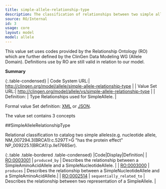```yaml
---
title: simple-allele-relationship-type
description: The classification of relationships between two simple alleles.
source: RO/Internal
id: 3
usage: core
layout: model
model: allele
---
```


This value set uses codes provided by the Relationship Ontology (RO) which are further defined by the ClinGen Data Modeling WG (Allele Domain).  Definitions use by RO are still valid in relation to our model.

__Summary__

{:.table-condensed}
| Code System URL:| http://clingen.org/model/allele/simple-allele-relationship-type |
| Value Set URL:| http://clingen.org/model/allele/vs/simple-allele-relationship-type |
| Definition: | Type Relationships used for SimpleAllele. |


Formal value Set definition: [XML]() or [JSON]().

The value set contains 3 concepts

##SimpleAlleleRelationshipType

Relational classification to catalog two simple alleles(e.g. nucleotide allele, NM\_007294.3(BRCA1):c.5297T>G "has the protein effect" NP\_009225.1(BRCA1):p.Ile1766Ser).

{:.table .table-bordered .table-condensed}
|Code|Display|Definition|
| [RO:0003001](http://www.obobrowser.org/browser/public_ro/term/RO:0003001) | `produced_by` | Describes the relationship between a SimpleAminoAcidAllele and a SimpleNucleotideAllele. |
| [RO:0003000](http://www.obobrowser.org/browser/public_ro/term/RO:0003000) | `produces` | Describes the relationship between a SimpleNucleotideAllele and a SimpleAminoAcidAllele.|
| [RO:0002514](http://www.obobrowser.org/browser/public_ro/term/RO:0002514) | `sequentially_related_to` | Describes the relationship between two representation of a SimpleAllele. |

